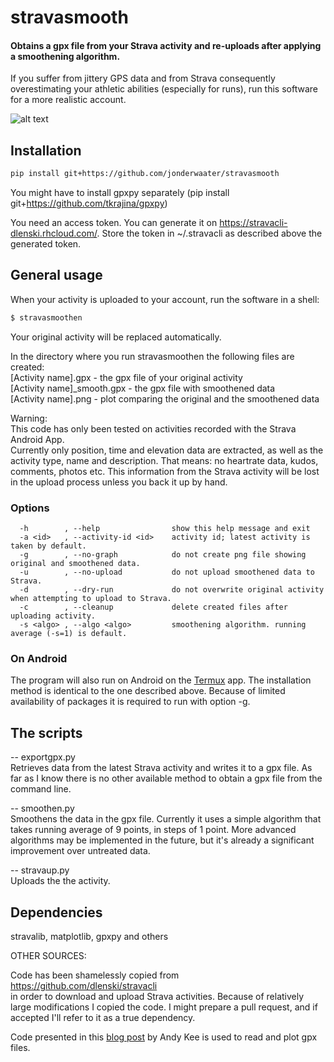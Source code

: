 # stravasmooth

#### Obtains a gpx file from your Strava activity and re-uploads after applying a smoothening algorithm.

If you suffer from jittery GPS data and from Strava consequently overestimating your athletic abilities (especially for runs), run this software for a more realistic account.

![alt text](https://github.com/jonderwaater/stravasmooth/blob/master/example.png "Before & after")


## Installation

````bash
pip install git+https://github.com/jonderwaater/stravasmooth  
````
You might have to install gpxpy separately (pip install git+https://github.com/tkrajina/gpxpy)

You need an access token. You can generate it on https://stravacli-dlenski.rhcloud.com/. Store the token in ~/.stravacli as described above the generated token.

## General usage
When your activity is uploaded to your account, run the software in a shell:
````bash
$ stravasmoothen
````
Your original activity will be replaced automatically. 

In the directory where you run stravasmoothen the following files are created:  
[Activity name].gpx           - the gpx file of your original activity  
[Activity name]_smooth.gpx    - the gpx file with smoothened data  
[Activity name].png           - plot comparing the original and the smoothened data  

Warning:  
This code has only been tested on activities recorded with the Strava Android App.  
Currently only position, time and elevation data are extracted, as well as the activity type, name and description.
That means: no heartrate data, kudos, comments, photos etc. This information from the Strava activity will be lost in the upload process unless you back it up by hand.

### Options
```
  -h        , --help                show this help message and exit
  -a <id>   , --activity-id <id>    activity id; latest activity is taken by default.
  -g        , --no-graph            do not create png file showing original and smoothened data.
  -u        , --no-upload           do not upload smoothened data to Strava.
  -d        , --dry-run             do not overwrite original activity when attempting to upload to Strava.
  -c        , --cleanup             delete created files after uploading activity.  
  -s <algo> , --algo <algo>         smoothening algorithm. running average (-s=1) is default.

```

### On Android
The program will also run on Android on the [Termux](https://play.google.com/store/apps/details?id=com.termux&hl=en) app. The installation method is identical to the one described above. Because of limited availability of packages it is required to run with option -g.

## The scripts

-- exportgpx.py  
Retrieves data from the latest Strava activity and writes it to a gpx file. As far as I know there is no other available method  to obtain a gpx file from the command line.  

-- smoothen.py  
Smoothens the data in the gpx file. Currently it uses a simple algorithm that takes running average of 9 points, in steps of 1 point. More advanced algorithms may be implemented in the future, but it's already a significant improvement over untreated data.

-- stravaup.py  
Uploads the the activity.  


## Dependencies
stravalib, matplotlib, gpxpy and others


OTHER SOURCES:  

Code has been shamelessly copied from  
https://github.com/dlenski/stravacli  
in order to download and upload Strava activities. Because of relatively large modifications I copied the code. I might prepare a pull request, and if accepted I'll refer to it as a true dependency.

Code presented in this [blog post](http://andykee.com/visualizing-strava-tracks-with-python.html) by Andy Kee is used to read and plot gpx files.



